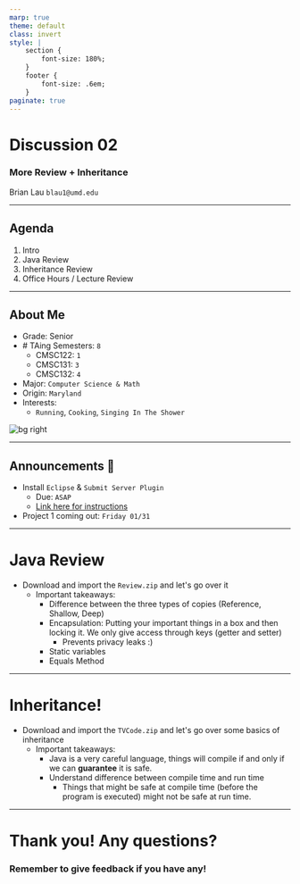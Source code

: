 ```yaml
---
marp: true
theme: default
class: invert
style: |
    section {
        font-size: 180%;
    }
    footer {
        font-size: .6em;
    }
paginate: true
---
```

<!-- 
_paginate: false
_class: invert
-->

# <!--fit--> Discussion 02
<!-- 
_footer: "Credits to Adit Bala for Marp"
-->

### More Review + Inheritance

Brian Lau
`blau1@umd.edu`

---
## Agenda
<!-- 
_footer: Slides available at [`teaching.beelau.dev`](https://teaching.beelau.dev)
-->
1. Intro
2. Java Review
3. Inheritance Review
4. Office Hours / Lecture Review
---

<!-- 
_footer: Slides available at [`teaching.beelau.dev`](https://teaching.beelau.dev)
_backgroundColor: #1111
-->
## About Me
- Grade: Senior
- \# TAing Semesters: `8`
    - CMSC122: `1` 
    - CMSC131: `3`
    - CMSC132: `4` 
- Major: `Computer Science & Math`
- Origin: `Maryland`
- Interests:
  - `Running`, `Cooking`, `Singing In The Shower`

![bg right](https://i.imgur.com/sr2awvJ.jpg?1[/img])

---

## Announcements :mega:
- Install `Eclipse` & `Submit Server Plugin`
    - Due: `ASAP`
    - [Link here for instructions](https://www.cs.umd.edu/~nelson/eclipse/install_spr_2023/)
- Project 1 coming out: `Friday 01/31`

---
# Java Review 
- Download and import the `Review.zip` and let's go over it
    - Important takeaways:
        - Difference between the three types of copies (Reference, Shallow, Deep)
        - Encapsulation: Putting your important things in a box and then locking it. We only give access through keys (getter and setter)
            - Prevents privacy leaks :) 
        - Static variables
        - Equals Method
---
# Inheritance!
- Download and import the `TVCode.zip` and let's go over some basics of inheritance
    - Important takeaways:
        - Java is a very careful language, things will compile if and only if we can **guarantee** it is safe.
        - Understand difference between compile time and run time
            - Things that might be safe at compile time (before the program is executed) might not be safe at run time. 
---

# Thank you! Any questions?

### Remember to give feedback if you have any!
